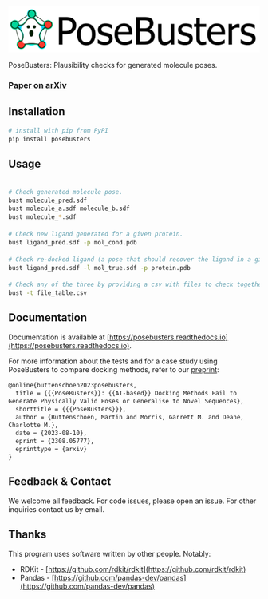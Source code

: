 ![posebusters_banner](https://github.com/maabuu/posebusters/blob/b5f4c2caed1499c2b73f5297a08e60ec7d263c61/docs/source/_static/logo_banner.png?raw=true "PoseBusters")

PoseBusters: Plausibility checks for generated molecule poses.


### [Paper on arXiv](https://arxiv.org/abs/2308.05777)

## Installation

```bash
# install with pip from PyPI
pip install posebusters
```
<!-- # install with conda from conda-forge
conda install posebusters -c conda-forge -->

## Usage

<!-- ### Command line usage -->

```bash

# Check generated molecule pose.
bust molecule_pred.sdf
bust molecule_a.sdf molecule_b.sdf
bust molecule_*.sdf

# Check new ligand generated for a given protein.
bust ligand_pred.sdf -p mol_cond.pdb

# Check re-docked ligand (a pose that should recover the ligand in a given protein-ligand crystal complex).
bust ligand_pred.sdf -l mol_true.sdf -p protein.pdb

# Check any of the three by providing a csv with files to check together
bust -t file_table.csv
```

<!-- ### Python API

```python
from dockbusters import DockBuster

# check re-docked ligand
DockBuster().bust(ligand_pred_file, ligand_crystal_file, protein_crystal_file)

# check docked ligand
DockBuster().bust(ligand_pred_file, protein_crystal_file)

# check molecule
DockBuster().bust(ligand_pred_file, protein_crystal_file)
``` -->

## Documentation

Documentation is available at [https://posebusters.readthedocs.io](https://posebusters.readthedocs.io).

For more information about the tests and for a case study using PoseBusters to compare docking methods, refer to our [preprint](https://arxiv.org/abs/2308.05777):

```
@online{buttenschoen2023posebusters,
  title = {{{PoseBusters}}: {{AI-based}} Docking Methods Fail to Generate Physically Valid Poses or Generalise to Novel Sequences},
  shorttitle = {{{PoseBusters}}},
  author = {Buttenschoen, Martin and Morris, Garrett M. and Deane, Charlotte M.},
  date = {2023-08-10},
  eprint = {2308.05777},
  eprinttype = {arxiv}
}
```

## Feedback & Contact

We welcome all feedback. For code issues, please open an issue. For other inquiries contact us by email.

## Thanks

This program uses software written by other people. Notably:

- RDKit - [https://github.com/rdkit/rdkit](https://github.com/rdkit/rdkit)
- Pandas - [https://github.com/pandas-dev/pandas](https://github.com/pandas-dev/pandas)
